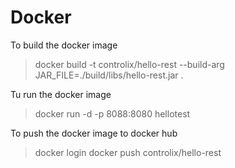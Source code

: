 # Docker
To build the docker image
> docker build -t controlix/hello-rest --build-arg JAR_FILE=./build/libs/hello-rest.jar .

Tu run the docker image
> docker run -d -p 8088:8080 hellotest

To push the docker image to docker hub
> docker login
> docker push controlix/hello-rest

